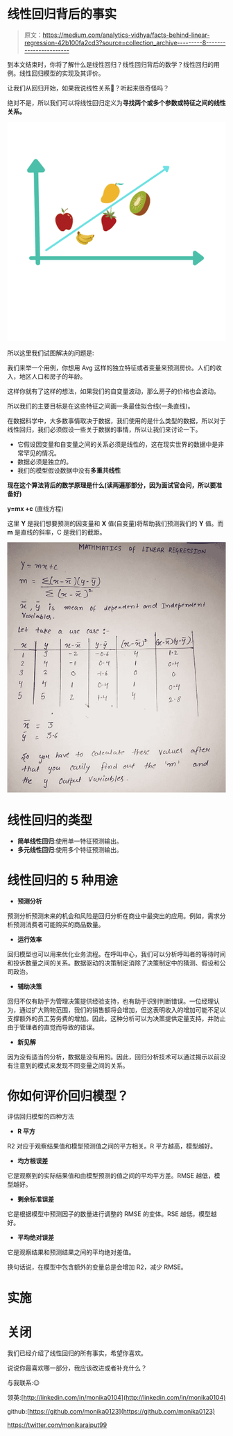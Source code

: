 # 线性回归背后的事实

> 原文：<https://medium.com/analytics-vidhya/facts-behind-linear-regression-42b100fa2cd3?source=collection_archive---------8----------------------->

到本文结束时，你将了解什么是线性回归？线性回归背后的数学？线性回归的用例。线性回归模型的实现及其评价。

让我们从回归开始，如果我说线性关系🤔？听起来很奇怪吗？

绝对不是，所以我们可以将线性回归定义为**寻找两个或多个参数或特征之间的线性关系。**

![](img/e3aa0b2df89663dd3a5e4783da1148ee.png)

所以这里我们试图解决的问题是:

我们来举一个用例，你想用 Avg 这样的独立特征或者变量来预测房价。人们的收入，地区人口和房子的年龄。

这样你就有了这样的想法，如果我们的自变量波动，那么房子的价格也会波动。

所以我们的主要目标是在这些特征之间画一条最佳拟合线(一条直线)。

在数据科学中，大多数事情取决于数据，我们使用的是什么类型的数据，所以对于线性回归，我们必须假设一些关于数据的事情，所以让我们来讨论一下。

*   它假设因变量和自变量之间的关系必须是线性的，这在现实世界的数据中是非常罕见的情况。
*   数据必须是独立的。
*   我们的模型假设数据中没有**多重共线性**

**现在这个算法背后的数学原理是什么(读两遍那部分，因为面试官会问，所以要准备好)**

**y=mx +c** (直线方程)

这里 **Y** 是我们想要预测的因变量和 **X** 值(自变量)将帮助我们预测我们的 **Y** 值。而 **m** 是直线的斜率，C 是我们的截距。

![](img/7d03d9883440fdc519998f15eb7550e0.png)

# 线性回归的类型

*   **简单线性回归**:使用单一特征预测输出。
*   **多元线性回归**:使用多个特征预测输出。

# 线性回归的 5 种用途

*   **预测分析**

预测分析预测未来的机会和风险是回归分析在商业中最突出的应用。例如，需求分析预测消费者可能购买的商品数量。

*   **运行效率**

回归模型也可以用来优化业务流程。在呼叫中心，我们可以分析呼叫者的等待时间和投诉数量之间的关系。数据驱动的决策制定消除了决策制定中的猜测、假设和公司政治。

*   **辅助决策**

回归不仅有助于为管理决策提供经验支持，也有助于识别判断错误。一位经理认为，通过扩大购物范围，我们的销售额将会增加，但这表明收入的增加可能不足以支撑额外的员工劳务费的增加。因此，这种分析可以为决策提供定量支持，并防止由于管理者的直觉而导致的错误。

*   **新见解**

因为没有适当的分析，数据是没有用的。因此，回归分析技术可以通过揭示以前没有注意到的模式来发现不同变量之间的关系。

# **你如何评价回归模型？**

评估回归模型的四种方法

*   **R 平方**

R2 对应于观察结果值和模型预测值之间的平方相关。R 平方越高，模型越好。

*   **均方根误差**

它是观察到的实际结果值和由模型预测的值之间的平均平方差。RMSE 越低，模型越好。

*   **剩余标准误差**

它是根据模型中预测因子的数量进行调整的 RMSE 的变体。RSE 越低，模型越好。

*   **平均绝对误差**

它是观察结果和预测结果之间的平均绝对差值。

换句话说，在模型中包含额外的变量总是会增加 R2，减少 RMSE。

# **实施**

# 关闭

我们已经介绍了线性回归的所有事实，希望你喜欢。

说说你最喜欢哪一部分，我应该改进或者补充什么？

与我联系:😉

领英:[http://linkedin.com/in/monika0104](http://linkedin.com/in/monika0104)

github:[https://github.com/monika0123](https://github.com/monika0123)

https://twitter.com/monikarajput99